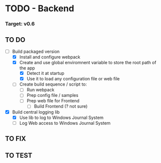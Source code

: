 # TODO - Backend

### Target: v0.6

## TO DO
- [ ] Build packaged version
  - [x] Install and configure webpack
  - [x] Create and use global enviromnent variable to store the root path of the app
    - [x] Detect it at startup
    - [x] Use it to load any configuration file or web file
  - [ ] Create build sequence / script to:
    - [ ] Run webpack
    - [ ] Prep config file / samples
    - [ ] Prep web file for Frontend
      - [ ] Build Frontend (? not sure)
- [x] Build central logging lib
  - [x] Use lib to log to Windows Journal System
  - [ ] Log Web access to Windows Journal System

## TO FIX

## TO TEST
